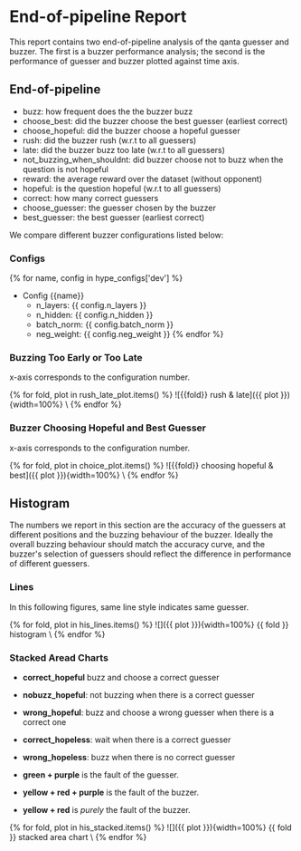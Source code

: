 # End-of-pipeline Report

This report contains two end-of-pipeline analysis of the qanta guesser and
buzzer. The first is a buzzer performance analysis; the second is the
performance of guesser and buzzer plotted against time axis.

## End-of-pipeline

- buzz: how frequent does the the buzzer buzz
- choose_best: did the buzzer choose the best guesser (earliest correct)
- choose_hopeful: did the buzzer choose a hopeful guesser
- rush: did the buzzer rush (w.r.t to all guessers)
- late: did the buzzer buzz too late (w.r.t to all guessers)
- not_buzzing_when_shouldnt: did buzzer choose not to buzz when the question is not hopeful
- reward: the average reward over the dataset (without opponent)
- hopeful: is the question hopeful (w.r.t to all guessers)
- correct: how many correct guessers
- choose_guesser: the guesser chosen by the buzzer
- best_guesser: the best guesser (earliest correct)

We compare different buzzer configurations listed below:

### Configs

{% for name, config in hype_configs['dev'] %}
- Config {{name}}
    - n_layers: {{ config.n_layers }}
    - n_hidden: {{ config.n_hidden }}
    - batch_norm: {{ config.batch_norm }}
    - neg_weight: {{ config.neg_weight }}
{% endfor %}

### Buzzing Too Early or Too Late
x-axis corresponds to the configuration number.

{% for fold, plot in rush_late_plot.items() %}
![{{fold}} rush & late]({{ plot }}){width=100%}
\ 
{% endfor %}

### Buzzer Choosing Hopeful and Best Guesser
x-axis corresponds to the configuration number.

{% for fold, plot in choice_plot.items() %}
![{{fold}} choosing hopeful & best]({{ plot }}){width=100%}
\ 
{% endfor %}

## Histogram

The numbers we report in this section are the accuracy of the guessers at
different positions and the buzzing behaviour of the buzzer. Ideally the overall
buzzing behaviour should match the accuracy curve, and the buzzer's selection of
guessers should reflect the difference in performance of different guessers.

### Lines

In this following figures, same line style indicates same guesser.

{% for fold, plot in his_lines.items() %}
![]({{ plot }}){width=100%}
{{ fold }} histogram
\ 
{% endfor %}

### Stacked Aread Charts

- __correct_hopeful__ buzz and choose a correct guesser
- __nobuzz_hopeful__: not buzzing when there is a correct guesser
- __wrong_hopeful__: buzz and choose a wrong guesser when there is a correct one
- __correct_hopeless__: wait when there is a correct guesser
- __wrong_hopeless__: buzz when there is no correct guesser

- __green + purple__ is the fault of the guesser.
- __yellow + red + purple__ is the fault of the buzzer.
- __yellow + red__ is _purely_ the fault of the buzzer.

{% for fold, plot in his_stacked.items() %}
![]({{ plot }}){width=100%}
{{ fold }} stacked area chart
\ 
{% endfor %}
